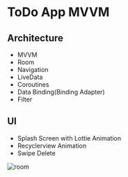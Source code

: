 # ToDo App MVVM


## Architecture
- MVVM
- Room
- Navigation
- LiveData
- Coroutines
- Data Binding(Binding Adapter)
- Filter


## UI
- Splash Screen with Lottie Animation
- Recyclerview Animation
- Swipe Delete









![room](https://github.com/mertakd/ToDoAppMvvm/assets/65607835/c269bc6a-9dc5-4c34-9e24-1c77770b6ab6)

